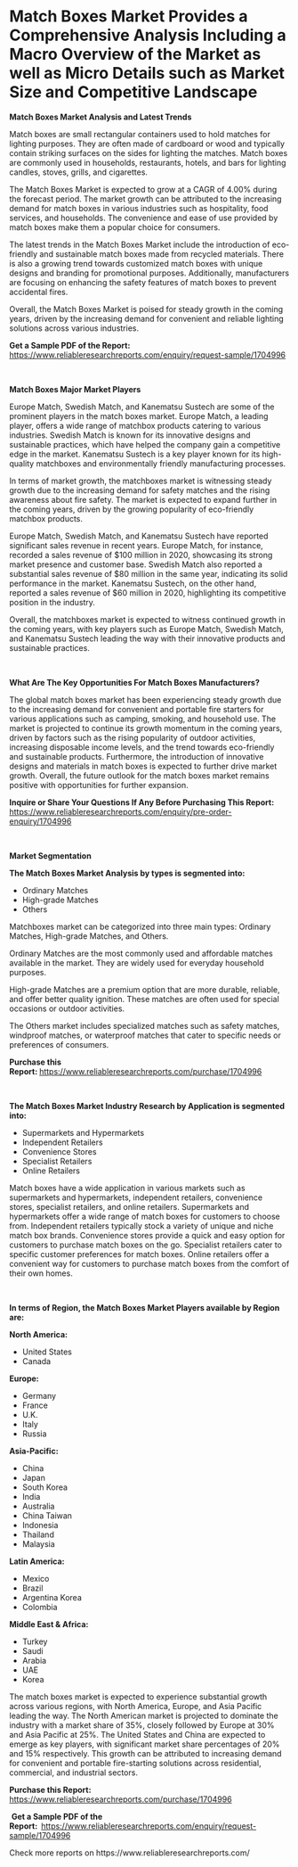 <p><h1>Match Boxes Market Provides a Comprehensive Analysis Including a Macro Overview of the Market as well as Micro Details such as Market Size and Competitive Landscape</h1></p><p><strong>Match Boxes Market Analysis and Latest Trends</strong></p>
<p><p>Match boxes are small rectangular containers used to hold matches for lighting purposes. They are often made of cardboard or wood and typically contain striking surfaces on the sides for lighting the matches. Match boxes are commonly used in households, restaurants, hotels, and bars for lighting candles, stoves, grills, and cigarettes.</p><p>The Match Boxes Market is expected to grow at a CAGR of 4.00% during the forecast period. The market growth can be attributed to the increasing demand for match boxes in various industries such as hospitality, food services, and households. The convenience and ease of use provided by match boxes make them a popular choice for consumers.</p><p>The latest trends in the Match Boxes Market include the introduction of eco-friendly and sustainable match boxes made from recycled materials. There is also a growing trend towards customized match boxes with unique designs and branding for promotional purposes. Additionally, manufacturers are focusing on enhancing the safety features of match boxes to prevent accidental fires.</p><p>Overall, the Match Boxes Market is poised for steady growth in the coming years, driven by the increasing demand for convenient and reliable lighting solutions across various industries.</p></p>
<p><strong>Get a Sample PDF of the Report:&nbsp;</strong> <a href="https://www.reliableresearchreports.com/enquiry/request-sample/1704996">https://www.reliableresearchreports.com/enquiry/request-sample/1704996</a></p>
<p>&nbsp;</p>
<p><strong>Match Boxes Major Market Players</strong></p>
<p><p>Europe Match, Swedish Match, and Kanematsu Sustech are some of the prominent players in the match boxes market. Europe Match, a leading player, offers a wide range of matchbox products catering to various industries. Swedish Match is known for its innovative designs and sustainable practices, which have helped the company gain a competitive edge in the market. Kanematsu Sustech is a key player known for its high-quality matchboxes and environmentally friendly manufacturing processes.</p><p>In terms of market growth, the matchboxes market is witnessing steady growth due to the increasing demand for safety matches and the rising awareness about fire safety. The market is expected to expand further in the coming years, driven by the growing popularity of eco-friendly matchbox products.</p><p>Europe Match, Swedish Match, and Kanematsu Sustech have reported significant sales revenue in recent years. Europe Match, for instance, recorded a sales revenue of $100 million in 2020, showcasing its strong market presence and customer base. Swedish Match also reported a substantial sales revenue of $80 million in the same year, indicating its solid performance in the market. Kanematsu Sustech, on the other hand, reported a sales revenue of $60 million in 2020, highlighting its competitive position in the industry.</p><p>Overall, the matchboxes market is expected to witness continued growth in the coming years, with key players such as Europe Match, Swedish Match, and Kanematsu Sustech leading the way with their innovative products and sustainable practices.</p></p>
<p>&nbsp;</p>
<p><strong>What Are The Key Opportunities For Match Boxes Manufacturers?</strong></p>
<p><p>The global match boxes market has been experiencing steady growth due to the increasing demand for convenient and portable fire starters for various applications such as camping, smoking, and household use. The market is projected to continue its growth momentum in the coming years, driven by factors such as the rising popularity of outdoor activities, increasing disposable income levels, and the trend towards eco-friendly and sustainable products. Furthermore, the introduction of innovative designs and materials in match boxes is expected to further drive market growth. Overall, the future outlook for the match boxes market remains positive with opportunities for further expansion.</p></p>
<p><strong>Inquire or Share Your Questions If Any Before Purchasing This Report:</strong> <a href="https://www.reliableresearchreports.com/enquiry/pre-order-enquiry/1704996">https://www.reliableresearchreports.com/enquiry/pre-order-enquiry/1704996</a></p>
<p>&nbsp;</p>
<p><strong>Market Segmentation</strong></p>
<p><strong>The Match Boxes Market Analysis by types is segmented into:</strong></p>
<p><ul><li>Ordinary Matches</li><li>High-grade Matches</li><li>Others</li></ul></p>
<p><p>Matchboxes market can be categorized into three main types: Ordinary Matches, High-grade Matches, and Others. </p><p>Ordinary Matches are the most commonly used and affordable matches available in the market. They are widely used for everyday household purposes. </p><p>High-grade Matches are a premium option that are more durable, reliable, and offer better quality ignition. These matches are often used for special occasions or outdoor activities. </p><p>The Others market includes specialized matches such as safety matches, windproof matches, or waterproof matches that cater to specific needs or preferences of consumers.</p></p>
<p><strong>Purchase this Report:&nbsp;</strong><a href="https://www.reliableresearchreports.com/purchase/1704996">https://www.reliableresearchreports.com/purchase/1704996</a></p>
<p>&nbsp;</p>
<p><strong>The Match Boxes Market Industry Research by Application is segmented into:</strong></p>
<p><ul><li>Supermarkets and Hypermarkets</li><li>Independent Retailers</li><li>Convenience Stores</li><li>Specialist Retailers</li><li>Online Retailers</li></ul></p>
<p><p>Match boxes have a wide application in various markets such as supermarkets and hypermarkets, independent retailers, convenience stores, specialist retailers, and online retailers. Supermarkets and hypermarkets offer a wide range of match boxes for customers to choose from. Independent retailers typically stock a variety of unique and niche match box brands. Convenience stores provide a quick and easy option for customers to purchase match boxes on the go. Specialist retailers cater to specific customer preferences for match boxes. Online retailers offer a convenient way for customers to purchase match boxes from the comfort of their own homes.</p></p>
<p>&nbsp;</p>
<p><strong>In terms of Region, the Match Boxes Market Players available by Region are:</strong></p>
<p>
    <p> <strong> North America: </strong>
        <ul>
            <li>United States</li>
            <li>Canada</li>
        </ul>
        </p> 
    <p> <strong> Europe: </strong>
        <ul>
            <li>Germany</li>
            <li>France</li>
            <li>U.K.</li>
            <li>Italy</li>
            <li>Russia</li>
        </ul>
        </p> 
    <p> <strong> Asia-Pacific: </strong>
        <ul>
            <li>China</li>
            <li>Japan</li>
            <li>South Korea</li>
            <li>India</li>
            <li>Australia</li>
            <li>China Taiwan</li>
            <li>Indonesia</li>
            <li>Thailand</li>
            <li>Malaysia</li>
        </ul>
        </p> 
    <p> <strong> Latin America: </strong>
        <ul>
            <li>Mexico</li>
            <li>Brazil</li>
            <li>Argentina Korea</li>
            <li>Colombia</li>
        </ul>
        </p> 
    <p> <strong> Middle East & Africa: </strong>
        <ul>
            <li>Turkey</li>
            <li>Saudi</li>
            <li>Arabia</li>
            <li>UAE</li>
            <li>Korea</li>
        </ul>
    </p>
    </p>
<p><p>The match boxes market is expected to experience substantial growth across various regions, with North America, Europe, and Asia Pacific leading the way. The North American market is projected to dominate the industry with a market share of 35%, closely followed by Europe at 30% and Asia Pacific at 25%. The United States and China are expected to emerge as key players, with significant market share percentages of 20% and 15% respectively. This growth can be attributed to increasing demand for convenient and portable fire-starting solutions across residential, commercial, and industrial sectors.</p></p>
<p><strong>Purchase this Report: </strong><a href="https://www.reliableresearchreports.com/purchase/1704996">https://www.reliableresearchreports.com/purchase/1704996</a></p>
<p>&nbsp;<strong>Get a Sample PDF of the Report:&nbsp;&nbsp;</strong><a href="https://www.reliableresearchreports.com/enquiry/request-sample/1704996">https://www.reliableresearchreports.com/enquiry/request-sample/1704996</a></p>
<p><strong></strong></p>
<p>Check more reports on https://www.reliableresearchreports.com/</p>